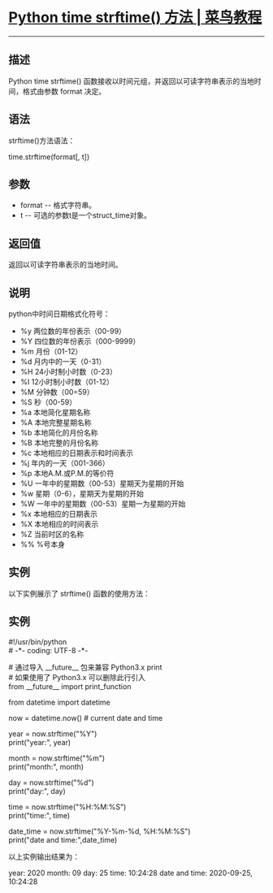 # [Python time strftime() 方法 | 菜鸟教程](https://www.runoob.com/python/att-time-strftime.html)

___

## 描述

Python time strftime() 函数接收以时间元组，并返回以可读字符串表示的当地时间，格式由参数 format 决定。

## 语法

strftime()方法语法：

time.strftime(format\[, t\])

## 参数

-   format -- 格式字符串。
-   t -- 可选的参数t是一个struct\_time对象。

## 返回值

返回以可读字符串表示的当地时间。

## 说明

python中时间日期格式化符号：

-   %y 两位数的年份表示（00-99）
-   %Y 四位数的年份表示（000-9999）
-   %m 月份（01-12）
-   %d 月内中的一天（0-31）
-   %H 24小时制小时数（0-23）
-   %I 12小时制小时数（01-12）
-   %M 分钟数（00=59）
-   %S 秒（00-59）
-   %a 本地简化星期名称
-   %A 本地完整星期名称
-   %b 本地简化的月份名称
-   %B 本地完整的月份名称
-   %c 本地相应的日期表示和时间表示
-   %j 年内的一天（001-366）
-   %p 本地A.M.或P.M.的等价符
-   %U 一年中的星期数（00-53）星期天为星期的开始
-   %w 星期（0-6），星期天为星期的开始
-   %W 一年中的星期数（00-53）星期一为星期的开始
-   %x 本地相应的日期表示
-   %X 本地相应的时间表示
-   %Z 当前时区的名称
-   %% %号本身

## 实例

以下实例展示了 strftime() 函数的使用方法：

## 实例

#!/usr/bin/python  
\# -\*- coding: UTF-8 -\*-

\# 通过导入 \_\_future\_\_ 包来兼容 Python3.x print  
\# 如果使用了 Python3.x 可以删除此行引入  
from \_\_future\_\_ import print\_function

from datetime import datetime

now \= datetime.now() \# current date and time

year \= now.strftime("%Y")  
print("year:", year)

month \= now.strftime("%m")  
print("month:", month)

day \= now.strftime("%d")  
print("day:", day)

time \= now.strftime("%H:%M:%S")  
print("time:", time)

date\_time \= now.strftime("%Y-%m-%d, %H:%M:%S")  
print("date and time:",date\_time)

以上实例输出结果为：

year: 2020 month: 09 day: 25 time: 10:24:28 date and time: 2020\-09\-25, 10:24:28
